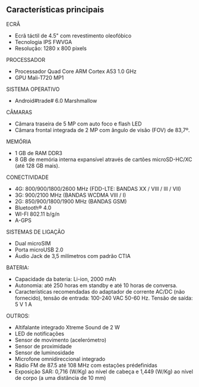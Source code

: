 ## Características principais

ECRÃ
- Ecrã táctil de 4.5" com revestimento oleofóbico
- Tecnologia IPS FWVGA
- Resolução: 1280 x 800 pixels

PROCESSADOR
- Processador Quad Core ARM Cortex A53 1.0 GHz 
- GPU Mali-T720 MP1

SISTEMA OPERATIVO
-  Android#trade# 6.0 Marshmallow

CÂMARAS
- Câmara traseira de 5 MP com auto foco e flash LED
- Câmara frontal integrada de 2 MP com ângulo de visão (FOV) de 83,7º.

MEMÓRIA
- 1 GB de RAM DDR3
- 8 GB de memória interna expansível através de cartões microSD-HC/XC (até 128 GB mais).

CONECTIVIDADE
- 4G: 800/900/1800/2600 MHz (FDD-LTE: BANDAS XX / VIII / III / VII)
- 3G:  900/2100 MHz (BANDAS WCDMA VIII / I)
- 2G: 850/900/1800/1900 MHz (BANDAS GSM)
- Bluetooth® 4.0
- WI-FI 802.11 b/g/n
- A-GPS

SISTEMAS DE LIGAÇÃO
- Dual microSIM
- Porta microUSB 2.0
- Áudio Jack de 3,5 milímetros com padrão CTIA

BATERIA:
- Capacidade da bateria: Li-ion, 2000 mAh
- Autonomia: até 250 horas em standby e até 10 horas de conversa.
- Características recomendadas do adaptador de corrente AC/DC (não fornecido), tensão de entrada: 100-240 VAC 50-60 Hz. Tensão de saída: 5 V 1 A

OUTROS:
- Altifalante integrado Xtreme Sound de 2 W
- LED de notificações
- Sensor de movimento (acelerómetro)
- Sensor de proximidade
- Sensor de luminosidade
- Microfone omnidireccional integrado
- Rádio FM de 87.5 até 108 MHz com estações prédefinidas
- Exposição SAR: 0,716 (W/Kg) ao nível de cabeça e 1,449 (W/Kg) ao nível de corpo (a uma distância de 10 mm)

